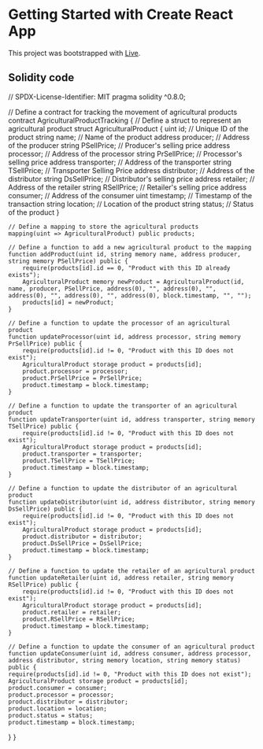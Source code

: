 # Getting Started with Create React App

This project was bootstrapped with [Live](https://product-tracker.netlify.app/).

## Solidity code

// SPDX-License-Identifier: MIT
pragma solidity ^0.8.0;

// Define a contract for tracking the movement of agricultural products
contract AgriculturalProductTracking {
    // Define a struct to represent an agricultural product
    struct AgriculturalProduct {
        uint id;                 // Unique ID of the product
        string name;             // Name of the product
        address producer;        // Address of the producer
        string PSellPrice;       // Producer's selling price
        address processor;       // Address of the processor
        string PrSellPrice;      // Processor's selling price
        address transporter;     // Address of the transporter
        string TSellPrice;       // Transporter Selling Price
        address distributor;     // Address of the distributor
        string DsSellPrice;      // Distributor's selling price
        address retailer;        // Address of the retailer
        string RSellPrice;       // Retailer's selling price
        address consumer;        // Address of the consumer
        uint timestamp;          // Timestamp of the transaction
        string location;         // Location of the product
        string status;           // Status of the product
    }

    // Define a mapping to store the agricultural products
    mapping(uint => AgriculturalProduct) public products;

    // Define a function to add a new agricultural product to the mapping
    function addProduct(uint id, string memory name, address producer, string memory PSellPrice) public {
        require(products[id].id == 0, "Product with this ID already exists");
        AgriculturalProduct memory newProduct = AgriculturalProduct(id, name, producer, PSellPrice, address(0), "", address(0), "", address(0), "", address(0), "", address(0), block.timestamp, "", "");
        products[id] = newProduct;
    }

    // Define a function to update the processor of an agricultural product
    function updateProcessor(uint id, address processor, string memory PrSellPrice) public {
        require(products[id].id != 0, "Product with this ID does not exist");
        AgriculturalProduct storage product = products[id];
        product.processor = processor;
        product.PrSellPrice = PrSellPrice;
        product.timestamp = block.timestamp;
    }

    // Define a function to update the transporter of an agricultural product
    function updateTransporter(uint id, address transporter, string memory TSellPrice) public {
        require(products[id].id != 0, "Product with this ID does not exist");
        AgriculturalProduct storage product = products[id];
        product.transporter = transporter;
        product.TSellPrice = TSellPrice;
        product.timestamp = block.timestamp;
    }

    // Define a function to update the distributor of an agricultural product
    function updateDistributor(uint id, address distributor, string memory DsSellPrice) public {
        require(products[id].id != 0, "Product with this ID does not exist");
        AgriculturalProduct storage product = products[id];
        product.distributor = distributor;
        product.DsSellPrice = DsSellPrice;
        product.timestamp = block.timestamp;
    }

    // Define a function to update the retailer of an agricultural product
    function updateRetailer(uint id, address retailer, string memory RSellPrice) public {
        require(products[id].id != 0, "Product with this ID does not exist");
        AgriculturalProduct storage product = products[id];
        product.retailer = retailer;
        product.RSellPrice = RSellPrice;
        product.timestamp = block.timestamp;
    }

    // Define a function to update the consumer of an agricultural product
    function updateConsumer(uint id, address consumer, address processor, address distributor, string memory location, string memory status) public {
    require(products[id].id != 0, "Product with this ID does not exist");
    AgriculturalProduct storage product = products[id];
    product.consumer = consumer;
    product.processor = processor;
    product.distributor = distributor;
    product.location = location;
    product.status = status;
    product.timestamp = block.timestamp;
}
}